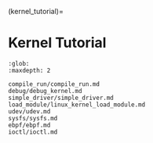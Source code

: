 (kernel_tutorial)=
# Kernel Tutorial

```{toctree}
:glob:
:maxdepth: 2

compile_run/compile_run.md
debug/debug_kernel.md
simple_driver/simple_driver.md
load_module/linux_kernel_load_module.md
udev/udev.md
sysfs/sysfs.md
ebpf/ebpf.md
ioctl/ioctl.md
```
